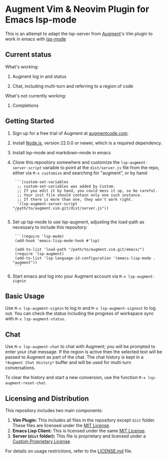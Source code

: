 # Augment Vim & Neovim Plugin for Emacs lsp-mode

This is an attempt to adapt the lsp-server from
[Augment](https://augmentcode.com)'s Vim plugin to work in emacs with
[lsp-mode](https://emacs-lsp.github.io/lsp-mode/)

## Current status

What's working:

1. Augment log in and status

1. Chat, including multi-turn and referring to a region of code

What's not currently working:

1. Completions

## Getting Started

1. Sign up for a free trial of Augment at
   [augmentcode.com](https://augmentcode.com).

1. Install [Node.js](https://nodejs.org/en/download/package-manager/all),
   version 22.0.0 or newer, which is a required dependency.

1. Install lsp-mode and markdown-mode in emacs

1. Clone this repository somewhere and customize the
   `lsp-augment-server-script` variable to point at the
   `dist/server.js` file from the repo, either via `M-x customize` and
   searching for "augment", or by hand:

        ```(custom-set-variables
         ;; custom-set-variables was added by Custom.
         ;; If you edit it by hand, you could mess it up, so be careful.
         ;; Your init file should contain only one such instance.
         ;; If there is more than one, they won't work right.
         '(lsp-augment-server-script "/path/to/augment.vim.git/dist/server.js"))
        ```

1. Set up lsp-mode to use lsp-augment, adjusting the load-path as
   necessary to include this repository:

        ```(require 'lsp-mode)
        (add-hook 'emacs-lisp-mode-hook #'lsp)

        (add-to-list 'load-path "/path/to/augment.vim.git/emacs/")
        (require 'lsp-augment)
        (add-to-list 'lsp-language-id-configuration '(emacs-lisp-mode . "augment"))
        ```

1. Start emacs and log into your Augment account via `M-x lsp-augment-signin`

## Basic Usage

Use `M-x lsp-augment-signin` to log in and `M-x lsp-augment-signout`
to log out. You can check the status including the progress of
workspace sync with `M-x lsp-augment-status`.

## Chat

Use `M-x lsp-augment-chat` to chat with Augment; you will be prompted
to enter your chat message. If the region is active then the selected
text will be passed to Augment as part of the chat. The chat history
is kept in a `*Augment Chat History*` buffer and will be used for
multi-turn conversations.

To clear the history and start a new conversion, use the function `M-x lsp-augment-reset-chat`.

## Licensing and Distribution

This repository includes two main components:

1. **Vim Plugin:** This includes all files in the repository except `dist` folder. These files are licensed under the [MIT License](LICENSE.md#vim-plugin).
2. **Emacs Lisp Client:** This is licensed under the same [MIT License](LICENSE.md#vim-plugin).
1. **Server (`dist` folder):** This file is proprietary and licensed under a [Custom Proprietary License](LICENSE.md#server).

For details on usage restrictions, refer to the [LICENSE.md](LICENSE.md) file.
